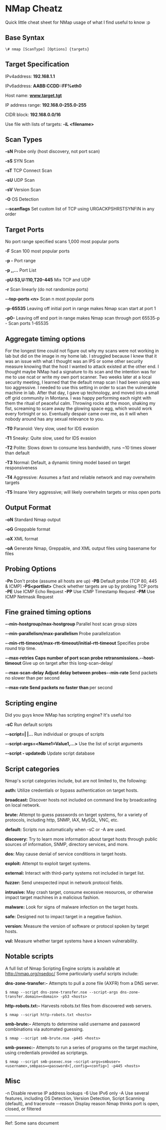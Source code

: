 # NMap Cheatz
Quick little cheat sheet for NMap usage of what I find useful to know :p


Base Syntax
-
~~~
\# nmap [ScanType] [Options] {targets}
~~~

Target Specification
-
IPv4address: **192.168.1.1**

IPv6address: **AABB:CCDD::FF%eth0**

Host name: **www.target.tgt**

IP address range: **192.168.0-255.0-255**

CIDR block: **192.168.0.0/16**

Use file with lists of targets: **-iL \<filename>**

Scan Types
-

**\-sN** Probe only (host discovery, not port scan)

**\-sS** SYN Scan

**\-sT** TCP Connect Scan

**\-sU** UDP Scan

**\-sV** Version Scan

**\-O** OS Detection

**--scanflags** Set custom list of TCP  using  URGACKPSHRSTSYNFIN in any order

Target Ports
-

No port range specified scans 1,000 most popular ports

**-F** Scan 100 most popular ports

**-p <port1> \-<port2>** Port range

**-p <port1>,<port2>,...** Port List

**-pU:53,U:110,T20\-445** Mix TCP and UDP

**-r** Scan linearly (do not randomize ports)

**--top-ports \<n>** Scan n most popular ports
  
**-p-65535** Leaving off initial port in range makes Nmap scan start at port 1

**-p0-** Leaving off end port in range makes Nmap scan through port 65535-p - Scan ports 1-65535
  
Aggregate timing options
-
For the longest time could not figure out why my scans were not working in lab but did on the image in my home lab. I struggled because I knew that it was an issue with what I thought was an IPS or some other security measure knowing that the host I wanted to attack existed at the other end. I thought maybe NMap had a signature to its scan and the intention was for me to use ncat or write my own port scanner. Two weeks later at a local security meeting, I learned that the default nmap scan I had been using was too aggressive. I needed to use this setting in order to scan the vulnerable machine in lab. After that day, I gave up technology, and moved into a small off grid community in Montana. I was happy performing each night with them the ritual of peaceful calm.  Throwing rocks at the moon, shaking my fist, screaming to scare away the glowing space egg, which would work every fortnight or so. Eventually despair came over me, as it will when nobody around has any sexual relevance to you. 

**\-T0** Paranoid: Very slow, used for IDS evasion

**\-T1** Sneaky: Quite slow, used for IDS evasion

**\-T2** Polite: Slows down to consume less  bandwidth, runs ~10 times slower than default

**\-T3** Normal: Default, a dynamic timing model  based on target responsiveness

**\-T4** Aggressive: Assumes a fast and reliable network and may overwhelm targets

**\-T5** Insane Very aggressive; will likely overwhelm targets or miss open ports

Output Format
-

**\-oN** Standard Nmap output

**\-oG** Greppable format

**\-oX** XML format

**\-oA** <basename> Generate Nmap, Greppable, and XML  output files using basename for files
  
Probing Options
-

**-Pn** Don't probe (assume all hosts are up)
**-PB** Default probe (TCP 80, 445 & ICMP)
**-PS\<portlist>** Check whether targets are up by probing TCP ports
**-PE** Use ICMP Echo Request
**-PP** Use ICMP Timestamp Request
**-PM** Use ICMP Netmask Request
  
Fine grained timing options
-

**\-\-min-hostgroup/max-hostgroup <size>** Parallel host scan group sizes
  
**--min-parallelism/max-parallelism <numprobes>** Probe parallelization
  
**--min-rtt-timeout/max-rtt-timeout/initial-rtt-timeout <time>** Specifies probe round trip time.
  
**--max-retries <tries>Caps number of port scan probe retransmissions.--host-timeout <time>** Give up on target after this long-scan-delay/
  
**--max-scan-delay <time>Adjust delay between probes--min-rate <number>** Send packets no slower than <number> per second
  
**--max-rate <number>Send packets no faster than <number>** per second
  
  

Scripting engine
- 
Did you guys know NMap has scripting engine? It's useful too

**\-sC** Run default scripts

**--script=<ScriptName>|  <ScriptCategory>|<ScriptDir>...** Run individual or groups of scripts
  
**--script-args=<Name1=Value1,...>** Use the list of script arguments

**--script - updatedb** Update script database

Script categories
-

Nmap's script categories include, but are not limited to, the 
following:

**auth:** Utilize credentials or bypass authentication on target 
hosts.

**broadcast:** Discover hosts not included on command line by broadcasting on local network.

**brute:** Attempt to guess passwords on target systems, for a variety of protocols, including http, SNMP, IAX, MySQL, VNC, 
etc. 

**default:** Scripts run automatically when \-sC or \-A are used.

**discovery:** Try to learn more information about target hosts through public sources of information, SNMP, directory services, and more.

**dos:** May cause denial of service conditions in target hosts.

**exploit:** Attempt to exploit target systems.

**external:** Interact with third\-party systems not included in target list.

**fuzzer:** Send unexpected input in network protocol fields.

**intrusive:** May crash target, consume excessive resources, or 
otherwise impact target machines in a malicious fashion.

**malware:** Look for signs of malware infection on the target hosts.

**safe:** Designed not to impact target in a negative fashion.

**version:** Measure the version of software or protocol spoken 
by target hosts.

**vul:** Measure whether target systems have a known vulnerability.

Notable scripts
-

A full list of Nmap Scripting Engine scripts is 
available at 
http://nmap.org/nsedoc/
Some particularly useful scripts include:

**dns-zone-transfer:-** Attempts to pull a zone file 
(AXFR) from a DNS server.
~~~
$ nmap --script dns-zone-transfer.nse --script-args dns-zone-transfer.domain=<domain> -p53 <hosts> 
~~~

**http-robots.txt:-** Harvests robots.txt files from discovered web servers.
~~~
$ nmap --script http-robots.txt <hosts>
~~~

**smb-brute:-** Attempts to determine valid username and password combinations via automated guessing.
~~~
$ nmap --script smb-brute.nse -p445 <hosts> 
~~~

**smb-psexec:-** Attempts to run a series of programs on the target machine, using credentials provided as scriptargs.
~~~
$ nmap --script smb-psexec.nse –script-args=smbuser=<username>,smbpass=<password>[,config=<config>] -p445 <hosts>
~~~
Misc
-
-n Disable reverse IP address lookups
-6 Use IPv6 only
-A Use several features, including OS Detection, Version Detection, Script Scanning (default), and traceroute
--reason Display reason Nmap thinks port is open, closed, or filtered

---
Ref: Some sans document

